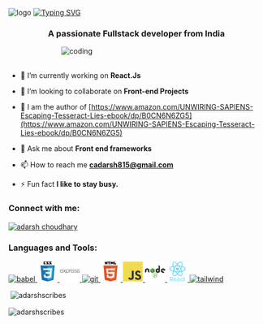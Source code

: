 ![logo](https://github.com/AdarshScribes/AdarshScribes/blob/main/Green%20Watercolour%20Opening%20Soon%20Banner.jpeg)
<a href="https://git.io/typing-svg"><img src="https://readme-typing-svg.demolab.com?font=Figtree&weight=800&size=31&pause=1000&color=F31C4A&center=true&vCenter=true&random=false&width=435&lines=I'm+Adarsh+Choudhary.;I'm+a+Coder.;I'm+a+Full-Stack+Developer.;I'm+a+Front-End+Developer." alt="Typing SVG" /></a>
<h3 align="center">A passionate Fullstack developer from India</h3>

<img align="right" alt="coding" width="400" src="https://camo.githubusercontent.com/26a9f83157e962d1a6ec914d62c1d0ee5c7d1951a5b143ff2409c01fee75c605/68747470733a2f2f6d656469612e74656e6f722e636f6d2f4177322d347353686b435541414141642f636f64696e672e676966">

<br>
<br>

- 🔭 I’m currently working on **React.Js**

- 👯 I’m looking to collaborate on **Front-end Projects**

- 📝 I am the author of [https://www.amazon.com/UNWIRING-SAPIENS-Escaping-Tesseract-Lies-ebook/dp/B0CN6N6ZG5](https://www.amazon.com/UNWIRING-SAPIENS-Escaping-Tesseract-Lies-ebook/dp/B0CN6N6ZG5)

- 💬 Ask me about **Front end frameworks**

- 📫 How to reach me **cadarsh815@gmail.com**

- ⚡ Fun fact **I like to stay busy.**

<h3 align="left">Connect with me:</h3>
<p align="left">
<a href="https://linkedin.com/in/adarsh choudhary" target="blank"><img align="center" src="https://raw.githubusercontent.com/rahuldkjain/github-profile-readme-generator/master/src/images/icons/Social/linked-in-alt.svg" alt="adarsh choudhary" height="30" width="40" /></a>
</p>

<h3 align="left">Languages and Tools:</h3>
<p align="left"> <a href="https://babeljs.io/" target="_blank" rel="noreferrer"> <img src="https://www.vectorlogo.zone/logos/babeljs/babeljs-icon.svg" alt="babel" width="40" height="40"/> </a> <a href="https://www.w3schools.com/css/" target="_blank" rel="noreferrer"> <img src="https://raw.githubusercontent.com/devicons/devicon/master/icons/css3/css3-original-wordmark.svg" alt="css3" width="40" height="40"/> </a> <a href="https://expressjs.com" target="_blank" rel="noreferrer"> <img src="https://raw.githubusercontent.com/devicons/devicon/master/icons/express/express-original-wordmark.svg" alt="express" width="40" height="40"/> </a> <a href="https://git-scm.com/" target="_blank" rel="noreferrer"> <img src="https://www.vectorlogo.zone/logos/git-scm/git-scm-icon.svg" alt="git" width="40" height="40"/> </a> <a href="https://www.w3.org/html/" target="_blank" rel="noreferrer"> <img src="https://raw.githubusercontent.com/devicons/devicon/master/icons/html5/html5-original-wordmark.svg" alt="html5" width="40" height="40"/> </a> <a href="https://developer.mozilla.org/en-US/docs/Web/JavaScript" target="_blank" rel="noreferrer"> <img src="https://raw.githubusercontent.com/devicons/devicon/master/icons/javascript/javascript-original.svg" alt="javascript" width="40" height="40"/> </a> <a href="https://nodejs.org" target="_blank" rel="noreferrer"> <img src="https://raw.githubusercontent.com/devicons/devicon/master/icons/nodejs/nodejs-original-wordmark.svg" alt="nodejs" width="40" height="40"/> </a> <a href="https://reactjs.org/" target="_blank" rel="noreferrer"> <img src="https://raw.githubusercontent.com/devicons/devicon/master/icons/react/react-original-wordmark.svg" alt="react" width="40" height="40"/> </a> <a href="https://tailwindcss.com/" target="_blank" rel="noreferrer"> <img src="https://www.vectorlogo.zone/logos/tailwindcss/tailwindcss-icon.svg" alt="tailwind" width="40" height="40"/> </a> </p>

<p>&nbsp;<img align="center" src="https://github-readme-stats.vercel.app/api?username=adarshscribes&show_icons=true&locale=en" alt="adarshscribes" /></p>

<p><img align="center" src="https://github-readme-streak-stats.herokuapp.com/?user=adarshscribes&" alt="adarshscribes" /></p>

